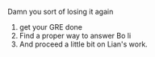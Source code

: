 Damn you sort of losing it again
1. get your GRE done
2. Find a proper way to answer Bo li
3. And proceed a little bit on Lian's work.


